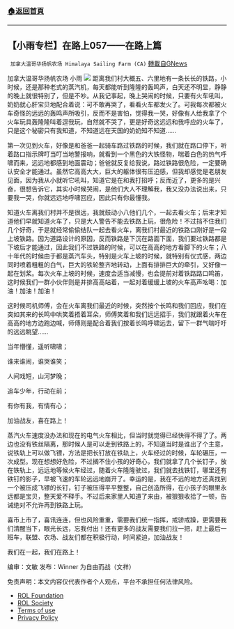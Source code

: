 ###  [:house:返回首頁](https://github.com/ourhimalayas/txt)
---


## 【小雨专栏】在路上057——在路上篇
` 加拿大温哥华扬帆农场 Himalaya Sailing Farm (CA)` [轉載自GNews](https://gnews.org/zh-hans/1877797/)

加拿大温哥华扬帆农场 小雨
![](https://assets.gnews.org/wp-content/uploads/2022/01/截圖-2022-01-05-下午12.35.16.png)
距离我们村大概五、六里地有一条长长的铁路，小时候，还是那种老式的蒸汽机，每天都能听到隆隆的轰鸣声，白天还不明显，静静的晚上就很特别了，但是不吵。从我记事起，晚上哭闹的时候，只要有火车吼叫，奶奶就心肝宝贝地配合着说：可不敢再哭了，看看火车都发火了。可我每次都被火车奇怪的远远的轰鸣声所吸引，反而不是害怕，觉得我一哭，好像有人给我拿了个火车玩具轰隆隆叫着逗我玩，自然就不哭了，更是好奇这远远和我呼应的火车了，只是这个秘密只有我知道，不知道远在天国的奶奶知不知道……

第一次见到火车，好像是和爸爸一起骑车路过铁路的时候，我们就在路口停下，听着路口指示牌叮当叮当地警报响，就看到一个黑色的大铁怪物，喘着白色的热气呼啸而来，远远地都感到地面震动；爸爸就反复给我说，路过铁路很危险，一定要确认安全才能通过。虽然它高高大大，巨大的躯体很有压迫感，但我却感觉是老朋友见面，因为我从小就听它吼叫，知道它是在和我打招呼；反而近了，更多的是兴奋，很想告诉它，其实小时候哭闹，是他们大人不理解我，我又没办法说出来，只要我一哭，你就远远地呼啸回应，因此只有你最懂我。

知道火车离我们村并不是很远，我就鼓动小八他们几个，一起去看火车；后来才知道他们早就知道火车了，只是大人警告不能去铁路上玩，很危险！不过挡不住我们几个好奇，于是就经常偷偷结队一起去看火车，离我们村最近的铁路口刚好是一段上坡铁路。因为道路设计的原因，反而铁路是下沉在路面下面，我们要过铁路都是下坡后才能通过，因此我们不过铁路的时候，可以在高高的地方看脚下的火车；八十年代的时候由于都是蒸汽车头，特别是火车上坡的时候，就特别有仪式感，两边同时喷着粗粗的白气，巨大的铁轮整齐地转动，上面有排排巨大的牵引，又好像一起在划桨。每次火车上坡的时候，速度会适当减慢，也会提前对着铁路路口鸣笛，这时候我们一群小伙伴则是并排高高站着，一起对着缓缓上坡的火车高声吆喝：加油！加油！加油！

这时候司机师傅，会在火车离我们最近的时候，突然按个长鸣和我们回应，我们在突如其来的长鸣中哄笑着捂着耳朵，师傅笑着和我们远远招手，我们就跟着火车在高高的地方边跑边喊，师傅则是配合着我们按着长鸣呼啸远去，留下一群气喘吁吁的远远眺望……

当年懵懂，遥听啸啸；

谁来谁闹，谁哭谁笑；

人间戏短，山河梦晚；

追车少年，行动在前；

有你有我，有情有心；

加油战友，喜在路上！

蒸汽火车速度没办法和现在的电气火车相比，但当时就觉得已经快得不得了了。两边也没有铁丝隔离，那时候人是可以走到铁路上的，不知道当时是谁出了个主意，说铁轨上可以做飞镖，方法是把长钉放在铁轨上，火车经过的时候，车轮碾压，一次成型。现在想想好危险，不过搁不住小孩的好奇心，我们就拿了几个长钉子，放在铁轨上，远远地等候火车经过，随着火车隆隆驶过，我们就去找铁钉，哪里还有铁钉的影子，早被飞速的车轮远远地崩开了。幸运的是，我在不远的地方还真找到一个被压成飞镖的长钉，钉子被压得平平整整，自己创造所得，在小孩子的眼里永远都是宝贝，整天爱不释手。不过后来家里人知道了来由，被狠狠收拾了一顿，告诫绝对不允许再到铁路上玩。

喜币上市了，喜讯连连，但也风险重重，需要我们统一指挥，戒骄戒躁，更需要我们清醒当下，眼光长远，忘我付出！还有更多的战友需要我们拉一把，赶上最后一班车，联盟、农场、战友们都在积极行动，时间紧迫，加油战友！

我们在一起，我们在路上！

编审：文敏     发布：Winner 为自由而战（文祥）

 

免责声明：本文内容仅代表作者个人观点，平台不承担任何法律风险。

- [ROL Foundation](https://rolfoundation.org/)
- [ROL Society](https://rolsociety.org/)
- [Terms of use](https://gnews.org/terms-of-use-3/)
- [Privacy Policy](https://gnews.org/privacy-policy/)

